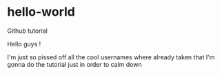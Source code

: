 # hello-world
Github tutorial

Hello guys !

I'm just so pissed off all the cool usernames where already taken that I'm gonna do the tutorial just in order to calm down
